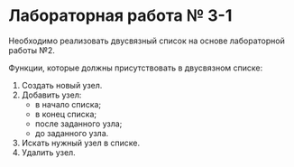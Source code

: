 # Лабораторная работа № 3-1

Необходимо реализовать двусвязный список на основе лабораторной работы №2.

Функции, которые должны присутствовать в двусвязном списке:
1. Создать новый узел. 
2. Добавить узел:
    - в начало списка;
    - в конец списка;
    - после заданного узла;
    - до заданного узла. 
3. Искать нужный узел в списке.
4. Удалить узел.
